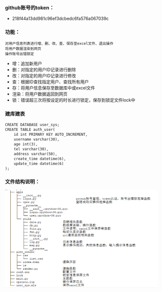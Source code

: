 ### github账号的token：
 - 218f44a13dd981c96ef3dcbedc6fa576a067039c
### 功能：
    对用户信息列表进行增、删、改、查、保存至excel文件、退出操作
    将用户数据渲染到网页
    操作账号出错锁定
 - 增：追加新用户
 - 删：对指定的用户ID记录进行删除
 - 改：对指定的用户ID记录进行修改
 - 查：根据ID查找指定用户、查找所有用户
 - 存：将用户信息保存至数据库中或excel文件
 - 渲染：将用户数据返回到网页
 - 锁：错误超三次将按设定的时长进行锁定，保存到锁定文件lock中
### 建库建表
    CREATE DATABASE user_sys;
    CREATE TABLE auth_user(
        id int PRIMARY KEY AUTO_INCREMENT,
        username varchar(30),
        age int(3),
        tel varchar(30),
        address varchar(50),
        create_time datetime(6),
        update_time datetime(6)
    );

### 文件结构说明：
![](dir.png)